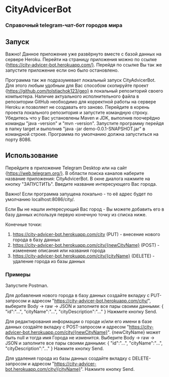# CityAdvicerBot

### Справочный telegram-чат-бот городов мира

## Запуск

Важно! Данное приложение уже развёрнуто вместе с базой данных на сервере Heroku. Перейти на страницу приложения можно по ссылке {https://city-advicer-bot.herokuapp.com/}. Перейдя по ссылке Вы так же запустите приложение если оно было остановлено.

Программа так же подразумевает локальный запуск CityAdvicerBot. Для этого любым удобным для Вас способом скопируйте проект {https://github.com/tolstiachok123/geo} в локальный репозиторий своего компьютера. Наличие актуального исполнительного файла в репозитории GitHub необходимо для корректной работы на сервере Heroku и позволяет не создавать его заново. Перейдите в корень проекта локального репозитория и запустите командную строку. Убедитесь что у Вас установлены Maven и JDK, выполнив поочерёдно команды "java -version" и "mvn -version". Запустите программу перейдя в папку target и выполнив "java -jar demo-0.0.1-SNAPSHOT.jar" в командной строке. Программа по умолчанию должна запуститься на порту 8086.

## Использование

Перейдите в приложение Telegram Desktop или на сайт {https://web.telegram.org/}. В области поиска каналов наберите название приложения: CityAdvicerBot. В окне диалога нажмите на кнопку "ЗАПУСТИТЬ". Введите название интересующего Вас города.  

Важно! Если программа запущена локально - то её адрес будет по умолчанию localhost:8086/city/.

Если Вы не нашли интересующий Вас город - Вы можете добавить его в базу данных используя первую конечную точку из списка ниже.

Конечные точки:
1. https://city-advicer-bot.herokuapp.com/city (PUT) - внесение нового города в базу данных
2. https://city-advicer-bot.herokuapp.com/city/{newCityName} (POST) - изменение описания или названия города
3. https://city-advicer-bot.herokuapp.com/city/{cityName} (DELETE) - удаление города из базы данных

### Примеры 

Запустите Postman. 

Для добавления нового города в базу данных создайте вкладку с PUT-запросом и адресом "https://city-advicer-bot.herokuapp.com/city/", выберите Body -> raw -> JSON и заполните все пары своими данными:
{
    "id":"...",
    "cityName":"...",
    "cityDescription":"..."
}
Нажмите кнопку Send. 

Для редактирования информации о городе и/или его имени в базе данных создайте вкладку с POST-запросом и адресом "https://city-advicer-bot.herokuapp.com/city/{newCityName}". {newCityName} может быть null и тогда имя Города не изменится. Выберите Body -> raw -> JSON и заполните все пары своими данными:
{
    "id":"...",
    "cityName":"...",
    "cityDescription":"..."
}
Нажмите кнопку Send.

Для удаления города из базы данных создайте вкладку с DELETE-запросом и адресом "https://city-advicer-bot.herokuapp.com/city/{cityName}".
Нажмите кнопку Send.


